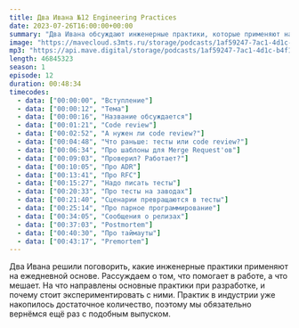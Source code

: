 ```yaml
---
title: Два Ивана №12 Engineering Practices
date: 2023-07-26T16:00:00+00:00
summary: "Два Ивана обсуждают инженерные практики, которые применяют на ежедневной основе"
image: "https://mavecloud.s3mts.ru/storage/podcasts/1af59247-7ac1-4d1c-b4f1-fd950f3daf15/images/8facd6fa-2747-4fbc-b833-0d75fc206662.jpg"
mp3: "https://api.mave.digital/storage/podcasts/1af59247-7ac1-4d1c-b4f1-fd950f3daf15/episodes/8facd6fa-2747-4fbc-b833-0d75fc206662.mp3"
length: 46845323
season: 1
episode: 12
duration: 00:48:34
timecodes:
  - data: ["00:00:00", "Вступление"]
  - data: ["00:00:12", "Тема"]
  - data: ["00:00:16", "Название обсуждается"]
  - data: ["00:01:21", "Code review"]
  - data: ["00:02:52", "А нужен ли code review?"]
  - data: ["00:04:48", "Что раньше: тесты или code review?"]
  - data: ["00:06:34", "Про шаблоны для Merge Request'ов"]
  - data: ["00:09:03", "Проверил? Работает?"]
  - data: ["00:10:05", "Про ADR"]
  - data: ["00:13:41", "Про RFC"]
  - data: ["00:15:27", "Надо писать тесты"]
  - data: ["00:20:33", "Про тесты на заводах"]
  - data: ["00:21:40", "Сценарии превращаются в тесты"]
  - data: ["00:25:14", "Про парное программирование"]
  - data: ["00:34:05", "Сообщения о релизах"]
  - data: ["00:37:03", "Postmortem"]
  - data: ["00:40:30", "Про таймауты"]
  - data: ["00:43:17", "Premortem"]
---
```


Два Ивана решили поговорить, какие инженерные практики применяют на ежедневной основе. Рассуждаем о том, что помогает в работе, а что мешает. На что направлены основные практики при разработке, и почему стоит экспериментировать с ними. Практик в индустрии уже накопилось достаточное количество, поэтому мы обязательно вернёмся ещё раз с подобным выпуском.

 
